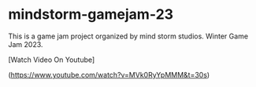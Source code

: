 # mindstorm-gamejam-23

This is a game jam project organized by mind storm studios. Winter Game Jam 2023.


[Watch Video On Youtube]

(https://www.youtube.com/watch?v=MVk0RyYpMMM&t=30s)
